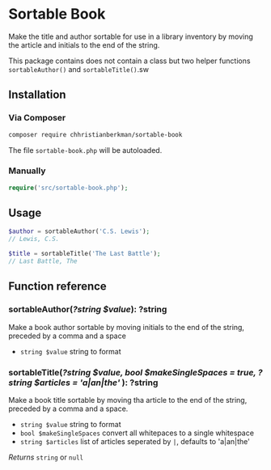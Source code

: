 # Sortable Book
Make the title and author sortable for use in a library inventory by moving the article and initials to the end of the string.

This package contains does not contain a class but two helper functions `sortableAuthor()` and `sortableTitle()`.sw

## Installation
### Via Composer
```bash
composer require chhristianberkman/sortable-book
```
The file `sortable-book.php` will be autoloaded.

### Manually
```php
require('src/sortable-book.php');
```

## Usage

```php
$author = sortableAuthor('C.S. Lewis');
// Lewis, C.S.

$title = sortableTitle('The Last Battle');
// Last Battle, The
```

## Function reference

### sortableAuthor(*?string $value*): ?string

Make a book author sortable by moving initials to the end of the string, preceded by a comma and a space

* `string $value` string to format

### sortableTitle(*?string $value, bool $makeSingleSpaces = true, ?string $articles = 'a|an|the'* ): ?string

Make a book title sortable by moving tha article to the end of the string, preceded by a comma and a space.
* `string $value` string to format
* `bool $makeSingleSpaces` convert all whitepaces to a single whitespace
* `string $articles` list of articles seperated by `|`, defaults to 'a|an|the'

*Returns* `string` or `null`
